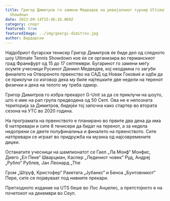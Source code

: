 ```yaml
---
title: Григор Димитров го замени Медведев на ревијалниот турнир Ultimate Tennis
  Showdown
date: 2023-09-14T15:46:16.069Z
category: спорт
featured: true
featuredImage: ../img/georgi-dimitrov.jpg
author: Вардарски
---
```

Најдобриот бугарски тенисер Григор Димитров ќе биде дел од следното шоу Ultimate Tennis Showdown кое ќе се организира во германскиот град Франкфурт од 15 до 17 септември. Бугаринот го замени меѓу осумте учесници Русинот Даниил Медведев, кој неодамна го загуби финалето на Отвореното првенство на САД од Новак Ѓоковиќ и одби да се приклучи со изговор дека му биле најтешките две недели на теренот физички и дека на телото му треба одмор.

Григор Димитров го избра прекарот G-Unit за да се приклучи на шоуто, што е име на рап група предводена од 50 Cent. Ова не е непозната територија за Димитров, бидејќи тој започна како стартер во втората сезона на УТС во 2020 година.

На програмата на првенството е планирано во првите два дена да има 6 натпревари и сите 8 тенисери да бидат на теренот, а за недела недопрени се двете полуфиналиња и финалето на првенството. Сите натпревари се играат во придружба на музика од најсовремените диџеи.

Останатите учесници на шампионатот се Гаел „Ла Монф“ Монфис, Диего „Ел Пеке“ Шварцман, Каспер „Ледениот човек“ Руд, Андреј „Рубло“ Рублев, Јан Леонард „The

Гром „Штруф, Кристофер“ Ракетата „Јубанкс“ и Беноа „Бунтовникот“ Пере, сите се појавуваат под нивните прекари.

Претходното издание на UTS беше во Лос Анџелес, а претстојното е на почетокот на декември во Сеул.